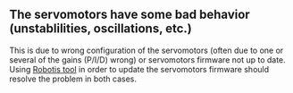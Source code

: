 ## The servomotors have some bad behavior (unstablilities, oscillations, etc.)

This is due to wrong configuration of the servomotors (often due to one or
several of the gains (P/I/D) wrong) or servomotors firmware not up to date.
Using [Robotis
tool](http://support.robotis.com/ko/product/darwin-op/development/tools/firmware_installer.htm)
in order to update the servomotors firmware should resolve the problem in both
cases.
